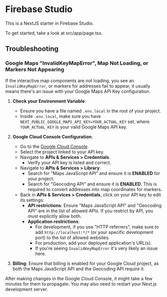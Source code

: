 # Firebase Studio

This is a NextJS starter in Firebase Studio.

To get started, take a look at src/app/page.tsx.

## Troubleshooting

### Google Maps "InvalidKeyMapError", Map Not Loading, or Markers Not Appearing

If the interactive map components are not loading, you see an `InvalidKeyMapError`, or markers for addresses fail to appear, it usually means there's an issue with your Google Maps API Key configuration.

1.  **Check your Environment Variable**:
    *   Ensure you have a file named `.env.local` in the root of your project.
    *   Inside `.env.local`, make sure you have `NEXT_PUBLIC_GOOGLE_MAPS_API_KEY=YOUR_ACTUAL_KEY` set, where `YOUR_ACTUAL_KEY` is your valid Google Maps API key.

2.  **Google Cloud Console Configuration**:
    *   Go to the [Google Cloud Console](https://console.cloud.google.com/).
    *   Select the project linked to your API key.
    *   Navigate to **APIs & Services > Credentials**.
        *   Verify your API key is listed and correct.
    *   Navigate to **APIs & Services > Library**.
        *   Search for "Maps JavaScript API" and ensure it is **ENABLED** for your project.
        *   Search for "Geocoding API" and ensure it is **ENABLED**. This is required to convert addresses into map coordinates for markers.
    *   Back in **APIs & Services > Credentials**, click on your API key to edit its settings:
        *   **API restrictions**: Ensure "Maps JavaScript API" and "Geocoding API" are in the list of allowed APIs. If you restrict by API, you must explicitly allow both.
        *   **Application restrictions**:
            *   For development, if you use "HTTP referrers", make sure to add `http://localhost:*/*` (or your specific development port) to the list of allowed websites.
            *   For production, add your deployed application's URL(s).
            *   If you're seeing `InvalidKeyMapError` it's very likely an issue here.

3.  **Billing**: Ensure that billing is enabled for your Google Cloud project, as both the Maps JavaScript API and the Geocoding API require it.

After making changes in the Google Cloud Console, it might take a few minutes for them to propagate. You may also need to restart your Next.js development server.
